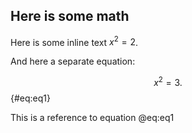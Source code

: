 ## Here is some math

Here is some inline text $x^{2} = 2$.

And here a separate equation:

$$ x^{2} = 3. $$ {#eq:eq1}

This is a reference to equation @eq:eq1
